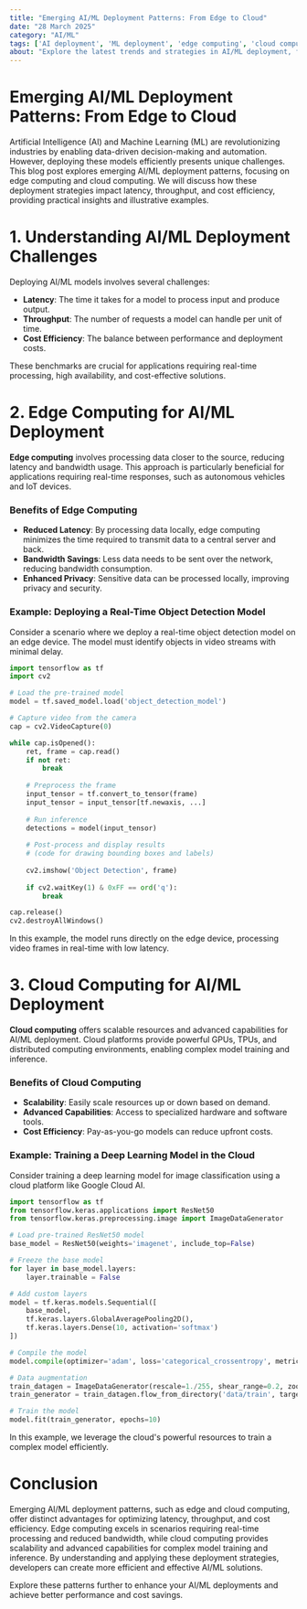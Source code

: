 ```yaml
---
title: "Emerging AI/ML Deployment Patterns: From Edge to Cloud"
date: "28 March 2025"
category: "AI/ML"
tags: ['AI deployment', 'ML deployment', 'edge computing', 'cloud computing']
about: "Explore the latest trends and strategies in AI/ML deployment, focusing on edge and cloud computing to optimize latency, throughput, and cost efficiency."
---
```


# Emerging AI/ML Deployment Patterns: From Edge to Cloud

Artificial Intelligence (AI) and Machine Learning (ML) are revolutionizing industries by enabling data-driven decision-making and automation. However, deploying these models efficiently presents unique challenges. This blog post explores emerging AI/ML deployment patterns, focusing on edge computing and cloud computing. We will discuss how these deployment strategies impact latency, throughput, and cost efficiency, providing practical insights and illustrative examples.

# 1. Understanding AI/ML Deployment Challenges

Deploying AI/ML models involves several challenges:
- **Latency**: The time it takes for a model to process input and produce output.
- **Throughput**: The number of requests a model can handle per unit of time.
- **Cost Efficiency**: The balance between performance and deployment costs.

These benchmarks are crucial for applications requiring real-time processing, high availability, and cost-effective solutions.

# 2. Edge Computing for AI/ML Deployment

**Edge computing** involves processing data closer to the source, reducing latency and bandwidth usage. This approach is particularly beneficial for applications requiring real-time responses, such as autonomous vehicles and IoT devices.

### Benefits of Edge Computing
- **Reduced Latency**: By processing data locally, edge computing minimizes the time required to transmit data to a central server and back.
- **Bandwidth Savings**: Less data needs to be sent over the network, reducing bandwidth consumption.
- **Enhanced Privacy**: Sensitive data can be processed locally, improving privacy and security.

### Example: Deploying a Real-Time Object Detection Model

Consider a scenario where we deploy a real-time object detection model on an edge device. The model must identify objects in video streams with minimal delay.

```python
import tensorflow as tf
import cv2

# Load the pre-trained model
model = tf.saved_model.load('object_detection_model')

# Capture video from the camera
cap = cv2.VideoCapture(0)

while cap.isOpened():
    ret, frame = cap.read()
    if not ret:
        break
    
    # Preprocess the frame
    input_tensor = tf.convert_to_tensor(frame)
    input_tensor = input_tensor[tf.newaxis, ...]
    
    # Run inference
    detections = model(input_tensor)
    
    # Post-process and display results
    # (code for drawing bounding boxes and labels)
    
    cv2.imshow('Object Detection', frame)
    
    if cv2.waitKey(1) & 0xFF == ord('q'):
        break

cap.release()
cv2.destroyAllWindows()
```

In this example, the model runs directly on the edge device, processing video frames in real-time with low latency.

# 3. Cloud Computing for AI/ML Deployment

**Cloud computing** offers scalable resources and advanced capabilities for AI/ML deployment. Cloud platforms provide powerful GPUs, TPUs, and distributed computing environments, enabling complex model training and inference.

### Benefits of Cloud Computing
- **Scalability**: Easily scale resources up or down based on demand.
- **Advanced Capabilities**: Access to specialized hardware and software tools.
- **Cost Efficiency**: Pay-as-you-go models can reduce upfront costs.

### Example: Training a Deep Learning Model in the Cloud

Consider training a deep learning model for image classification using a cloud platform like Google Cloud AI.

```python
import tensorflow as tf
from tensorflow.keras.applications import ResNet50
from tensorflow.keras.preprocessing.image import ImageDataGenerator

# Load pre-trained ResNet50 model
base_model = ResNet50(weights='imagenet', include_top=False)

# Freeze the base model
for layer in base_model.layers:
    layer.trainable = False

# Add custom layers
model = tf.keras.models.Sequential([
    base_model,
    tf.keras.layers.GlobalAveragePooling2D(),
    tf.keras.layers.Dense(10, activation='softmax')
])

# Compile the model
model.compile(optimizer='adam', loss='categorical_crossentropy', metrics=['accuracy'])

# Data augmentation
train_datagen = ImageDataGenerator(rescale=1./255, shear_range=0.2, zoom_range=0.2, horizontal_flip=True)
train_generator = train_datagen.flow_from_directory('data/train', target_size=(224, 224), batch_size=32, class_mode='categorical')

# Train the model
model.fit(train_generator, epochs=10)
```

In this example, we leverage the cloud's powerful resources to train a complex model efficiently.

# Conclusion

Emerging AI/ML deployment patterns, such as edge and cloud computing, offer distinct advantages for optimizing latency, throughput, and cost efficiency. Edge computing excels in scenarios requiring real-time processing and reduced bandwidth, while cloud computing provides scalability and advanced capabilities for complex model training and inference. By understanding and applying these deployment strategies, developers can create more efficient and effective AI/ML solutions.

Explore these patterns further to enhance your AI/ML deployments and achieve better performance and cost savings.